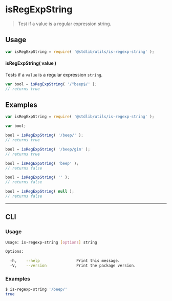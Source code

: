 # isRegExpString

> Test if a value is a regular expression string.


<section class="intro">

</section>

<!-- /.intro -->


<section class="usage">

## Usage

``` javascript
var isRegExpString = require( '@stdlib/utils/is-regexp-string' );
```

#### isRegExpString( value )

Tests if a `value` is a regular expression `string`.

``` javascript
var bool = isRegExpString( '/^beep$/' );
// returns true
```

</section>

<!-- /.usage -->


<section class="examples">

## Examples

``` javascript
var isRegExpString = require( '@stdlib/utils/is-regexp-string' );

var bool;

bool = isRegExpString( '/beep/' );
// returns true

bool = isRegExpString( '/beep/gim' );
// returns true

bool = isRegExpString( 'beep' );
// returns false

bool = isRegExpString( '' );
// returns false

bool = isRegExpString( null );
// returns false
```

</section>

<!-- /.examples -->


---

<section class="cli">

## CLI

<section class="usage">

### Usage

``` bash
Usage: is-regexp-string [options] string

Options:

  -h,    --help                Print this message.
  -V,    --version             Print the package version.
```

</section>

<!-- /.usage -->

<section class="examples">

### Examples

``` bash
$ is-regexp-string '/beep/'
true
```

</section>

<!-- /.examples -->

</section>

<!-- /.cli -->


<section class="links">

</section>

<!-- /.links -->
